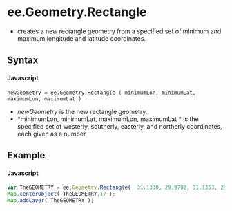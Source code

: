 # ee.Geometry.Rectangle 
- creates a new rectangle geometry from a specified set of minimum and maximum longitude and latitude coordinates.

## Syntax

#### Javascript
```
newGeometry = ee.Geometry.Rectangle ( minimumLon, minimumLat, maximumLon, maximumLat )
```
- *newGeometry* is the new rectangle geometry.
- *minimumLon, minimumLat, maximumLon,  maximumLat * is the specified set of westerly, southerly, easterly, and northerly coordinates, each given as a number

## Example

#### Javascript
```javascript
var TheGEOMETRY = ee.Geometry.Rectangle(  31.1330, 29.9782, 31.1353, 29.9802  ); 
Map.centerObject( TheGEOMETRY,17 );         
Map.addLayer( TheGEOMETRY );
```
